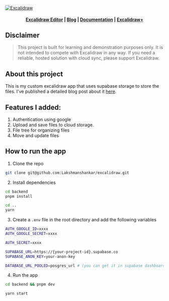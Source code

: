 <a href="https://excalidraw.com/" target="_blank" rel="noopener">
  <picture>
    <source media="(prefers-color-scheme: dark)" alt="Excalidraw" srcset="https://excalidraw.nyc3.cdn.digitaloceanspaces.com/github/excalidraw_github_cover_2_dark.png" />
    <img alt="Excalidraw" src="https://excalidraw.nyc3.cdn.digitaloceanspaces.com/github/excalidraw_github_cover_2.png" />
  </picture>
</a>

<h4 align="center">
  <a href="https://excalidraw.com">Excalidraw Editor</a> |
  <a href="https://plus.excalidraw.com/blog">Blog</a> |
  <a href="https://docs.excalidraw.com">Documentation</a> |
  <a href="https://plus.excalidraw.com">Excalidraw+</a>
</h4>

## Disclaimer

<blockquote>
 This project is built for learning and demonstration purposes only. It is not intended to compete with Excalidraw in any way. If you need a reliable, hosted solution with cloud sync, please support Excalidraw.
</blockquote>


## About this project 

This is my custom excalidraw app that uses supabase storage to store the files.
I've published a detailed blog post about it [here](https://lakshmanshankar.github.io/projects/excalidraw-with-custom-backend/).


## Features I added:

1. Authentication using google
2. Upload and save files to cloud storage.
3. File tree for organizing files
4. Move and update files


## How to run the app

1. Clone the repo

```sh
git clone git@github.com:Lakshmanshankar/excalidraw.git
```

2. Install dependencies 

```sh
cd backend
pnpm install
```

```sh
cd ..
yarn
```

3. Create a `.env` file in the root directory and add the following variables

```sh
AUTH_GOOGLE_ID=xxxx
AUTH_GOOGLE_SECRET=xxxx

AUTH_SECRET=xxxx

SUPABASE_URL=https://{your-project-id}.supabase.co
SUPABASE_ANON_KEY=your-anon-key

DATABASE_URL_POOLED=posgres_url # (you can get it in supabase dashboard)
```

4. Run the app

```sh
cd backend && pnpm dev
```

```sh
yarn start
```
